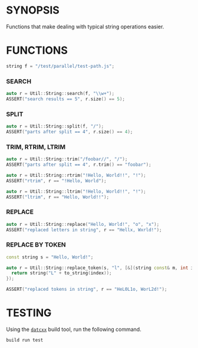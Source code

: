 # SYNOPSIS
Functions that make dealing with typical string operations easier.

# FUNCTIONS

```c++
string f = "/test/parallel/test-path.js";
```

### SEARCH

```c++
auto r = Util::String::search(f, "\\w+");
ASSERT("search results == 5", r.size() == 5);
```

### SPLIT

```c++
auto r = Util::String::split(f, "/");
ASSERT("parts after split == 4", r.size() == 4);
```

### TRIM, RTRIM, LTRIM

```c++
auto r = Util::String::trim("/foobar//", "/");
ASSERT("parts after split == 4", r.trim() == "foobar");

auto r = Util::String::rtrim("!Hello, World!!", "!");
ASSERT("rtrim", r == "!Hello, World");

auto r = Util::String::ltrim("!Hello, World!!", "!");
ASSERT("ltrim", r == "Hello, World!!");
```

### REPLACE

```c++
auto r = Util::String::replace("Hello, World!", "o", "x");
ASSERT("replaced letters in string", r == "Hellx, Wxrld!");
```

### REPLACE BY TOKEN

```c++
const string s = "Hello, World!";

auto r = Util::String::replace_token(s, "l", [&](string const& m, int index) {
  return string("L" + to_string(index));
});

ASSERT("replaced tokens in string", r == "HeL0L1o, WorL2d!");
```

# TESTING
Using the [`datcxx`][0] build tool, run the following command.

```bash
build run test
```

[0]:https://github.com/datcxx/build
